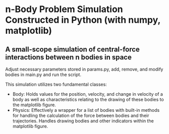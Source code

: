 # n-Body Problem Simulation Constructed in Python (with numpy, matplotlib)

## A small-scope simulation of central-force interactions between n bodies in space

Adjust necessary parameters stored in params.py, add, remove, and modify bodies in main.py and run the script.

This simulation utilizes two fundamental classes:

* Body: Holds values for the position, velocity, and change in velocity of a body as well as characteristics relating to the drawing of these bodies to the matplotlib figure.
* Physics: Effectively a wrapper for a list of bodies with built-in methods for handling the calculation of the force between bodies and their trajectories. Handles drawing bodies and other indicators within the matplotlib figure.